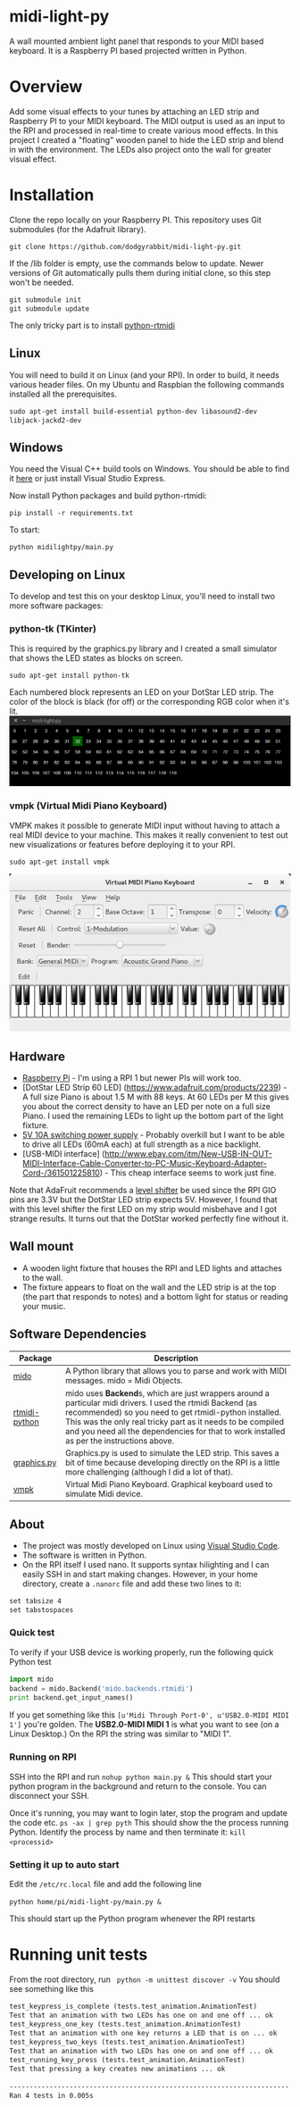 # midi-light-py
A wall mounted ambient light panel that responds to your MIDI based keyboard. It is a Raspberry PI based projected written in Python.

# Overview
Add some visual effects to your tunes by attaching an LED strip and Raspberry PI to your MIDI keyboard. The MIDI output is used as an input 
to the RPI and processed in real-time to create various mood effects. In this project I created a "floating" wooden panel to hide the LED
strip and blend in with the environment. The LEDs also project onto the wall for greater visual effect.

# Installation

Clone the repo locally on your Raspberry PI. This repository uses Git submodules (for the Adafruit library).

```
git clone https://github.com/dodgyrabbit/midi-light-py.git
```

If the /lib folder is empty, use the commands below to update. Newer versions of Git automatically pulls them during initial clone, so this step won't be needed.
```
git submodule init
git submodule update
```

The only tricky part is to install [python-rtmidi](https://spotlightkid.github.io/python-rtmidi/index.html)

## Linux
You will need to build it on Linux (and your RPI). In order to build, it needs various header files.
On my Ubuntu and Raspbian the following commands installed all the prerequisites.

```
sudo apt-get install build-essential python-dev libasound2-dev libjack-jackd2-dev
```

## Windows
You need the Visual C++ build tools on Windows. You should be able to find it [here](http://landinghub.visualstudio.com/visual-cpp-build-tools) or just install Visual Studio Express.

Now install Python packages and build python-rtmidi:

```
pip install -r requirements.txt
```

To start:
```
python midilightpy/main.py
```

## Developing on Linux

To develop and test this on your desktop Linux, you'll need to install two more software packages:

### python-tk (TKinter)
This is required by the graphics.py library and I created a small simulator that shows the LED states as blocks on screen.
```
sudo apt-get install python-tk
```
Each numbered block represents an LED on your DotStar LED strip. The color of the block is black (for off) or the corresponding RGB color when it's lit.
![simulator](simulator.gif)

### vmpk (Virtual Midi Piano Keyboard)

VMPK makes it possible to generate MIDI input without having to attach a real MIDI device to your machine. This makes it really convenient to test out new visualizations or features before deploying it to your RPI.

```
sudo apt-get install vmpk
```
![vmpk](vmpk.png)

## Hardware
* [Raspberry Pi](https://www.raspberrypi.org/) - I'm using a RPI 1 but newer PIs will work too. 
* [DotStar LED Strip 60 LED] (https://www.adafruit.com/products/2239) - A full size Piano is about 1.5 M with 88 keys. At 60 LEDs per M this gives you about the correct density to have an LED per note on a full size Piano. I used the remaining LEDs to light up the bottom part of the light fixture.
* [5V 10A switching power supply](https://www.adafruit.com/products/658) - Probably overkill but I want to be able to drive all LEDs (60mA each) at full strength as a nice backlight.
* [USB-MIDI interface] (http://www.ebay.com/itm/New-USB-IN-OUT-MIDI-Interface-Cable-Converter-to-PC-Music-Keyboard-Adapter-Cord-/361501225810) - This cheap interface seems to work just fine.

Note that AdaFruit recommends a [level shifter](https://www.adafruit.com/products/1787) be used since the RPI GIO pins are 3.3V but the DotStar LED strip expects 5V. However, I found that with this level shifter the
first LED on my strip would misbehave and I got strange results. It turns out that the DotStar worked perfectly fine without it.

## Wall mount
* A wooden light fixture that houses the RPI and LED lights and attaches to the wall.
* The fixture appears to float on the wall and the LED strip is at the top (the part that responds to notes) and a bottom light for status or reading your music.

## Software Dependencies
|Package|Description|
|-------|-----------|
| [mido](https://github.com/olemb/mido) | A Python library that allows you to parse and work with MIDI messages. mido = Midi Objects. |
| [rtmidi-python](https://github.com/superquadratic/rtmidi-python) | mido uses **Backend**s, which are just wrappers around a particular midi drivers. I used the rtmidi Backend (as recommended) so you need to get rtmidi-python installed. This was the only real tricky part as it needs to be compiled and you need all the dependencies for that to work installed as per the instructions above. |
| [graphics.py](http://mcsp.wartburg.edu/zelle/python/graphics.py) | Graphics.py is used to simulate the LED strip. This saves a bit of time because developing directly on the RPI is a little more challenging (although I did a lot of that). |
| [vmpk](http://vmpk.sourceforge.net/) | Virtual Midi Piano Keyboard. Graphical keyboard used to simulate Midi device. |

## About
* The project was mostly developed on Linux using [Visual Studio Code](http://code.visualstudio.com/).
* The software is written in Python.
* On the RPI itself I used nano. It supports syntax hilighting and I can easily SSH in and start making changes. However, in your home directory, create a `.nanorc` file and add these two lines to it:
```
set tabsize 4
set tabstospaces
``` 

### Quick test
To verify if your USB device is working properly, run the following quick Python test

```python
import mido
backend = mido.Backend('mido.backends.rtmidi')
print backend.get_input_names()
```
If you get something like this
`[u'Midi Through Port-0', u'USB2.0-MIDI MIDI 1']`
you're golden. The **USB2.0-MIDI MIDI 1** is what you want to see (on a Linux Desktop.)
On the RPI the string was similar to "MIDI 1".

### Running on RPI

SSH into the RPI and run `nohup python main.py &`
This should start your python program in the background and return to the console. You can disconnect your SSH.

Once it's running, you may want to login later, stop the program and update the code etc.
`ps -ax | grep pyth`
This should show the the process running Python. Identify the process by name and then terminate it:
`kill <processid>`

### Setting it up to auto start

Edit the `/etc/rc.local` file and add the following line

`python home/pi/midi-light-py/main.py &`

This should start up the Python program whenever the RPI restarts

# Running unit tests

From the root directory, run
` python -m unittest discover -v`
You should see something like this

```
test_keypress_is_complete (tests.test_animation.AnimationTest)
Test that an animation with two LEDs has one on and one off ... ok
test_keypress_one_key (tests.test_animation.AnimationTest)
Test that an animation with one key returns a LED that is on ... ok
test_keypress_two_keys (tests.test_animation.AnimationTest)
Test that an animation with two LEDs has one on and one off ... ok
test_running_key_press (tests.test_animation.AnimationTest)
Test that pressing a key creates new animations ... ok

----------------------------------------------------------------------
Ran 4 tests in 0.005s
````





